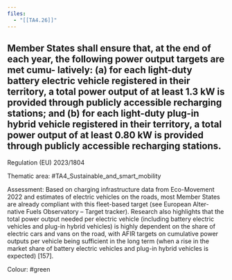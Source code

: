 ```yaml
---
files:
  - "[[TA4.26]]"
---
```

## Member States shall ensure that, at the end of each year, the following power output targets are met cumu- latively: (a) for each light-duty battery electric vehicle registered in their territory, a total power output of at least 1.3 kW is provided through publicly accessible recharging stations; and (b) for each light-duty plug-in hybrid vehicle registered in their territory, a total power output of at least 0.80 kW is provided through publicly accessible recharging stations.
Regulation (EU) 2023/1804

Thematic area: #TA4_Sustainable_and_smart_mobility

Assessment: Based on charging infrastructure data from Eco-Movement 2022 and estimates of electric vehicles on the roads, most Member States are already compliant with this fleet-based target (see European Alter-native Fuels Observatory – Target tracker). Research also highlights that the total power output needed per electric vehicle (including battery electric vehicles and plug-in hybrid vehicles) is highly dependent on the share of electric cars and vans on the road, with AFIR targets on cumulative power outputs per vehicle being sufficient in the long term (when a rise in the market share of battery electric vehicles and plug-in hybrid vehicles is expected) [157].

Colour: #green